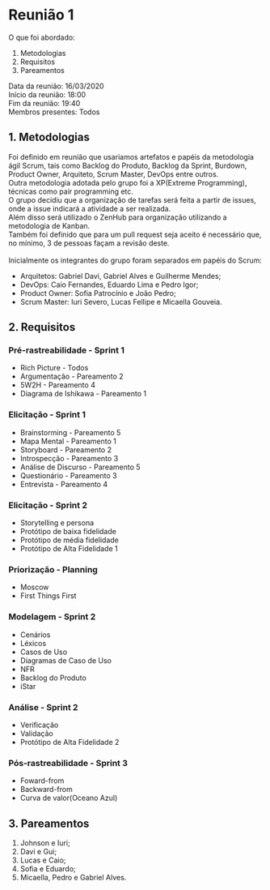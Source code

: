 # Reunião 1 

O que foi abordado:
1. Metodologias
2. Requisitos
3. Pareamentos

Data da reunião: 16/03/2020<br>
Início da reunião: 18:00<br>
Fim da reunião: 19:40<br>
Membros presentes: Todos<br>

## 1. Metodologias
Foi definido em reunião que usariamos artefatos e papéis da metodologia ágil Scrum, tais como Backlog do Produto, Backlog da Sprint, Burdown, Product Owner, Arquiteto, Scrum Master, DevOps entre outros.<br>
Outra metodologia adotada pelo grupo foi a XP(Extreme Programming), técnicas como pair programming etc.<br>
O grupo decidiu que a organização de tarefas será feita a partir de issues, onde a issue indicará a atividade a ser realizada.<br>
Além disso será utilizado o ZenHub para organização utilizando a metodologia de Kanban.<br>
Também foi definido que para um pull request seja aceito é necessário que, no mínimo, 3 de pessoas façam a revisão deste.<br><br>
Inicialmente os integrantes do grupo foram separados em papéis do Scrum:
- Arquitetos: Gabriel Davi, Gabriel Alves e Guilherme Mendes;
- DevOps: Caio Fernandes, Eduardo Lima e Pedro Igor;
- Product Owner: Sofia Patrocínio e João Pedro;
- Scrum Master: Iuri Severo, Lucas Fellipe e Micaella Gouveia.


## 2. Requisitos

### Pré-rastreabilidade - Sprint 1
- Rich Picture - Todos
- Argumentação - Pareamento 2
- 5W2H - Pareamento 4
- Diagrama de Ishikawa - Pareamento 1

### Elicitação - Sprint 1
- Brainstorming - Pareamento 5
- Mapa Mental - Pareamento 1
- Storyboard - Pareamento 2
- Introspecção - Pareamento 3
- Análise de Discurso - Pareamento 5
- Questionário - Pareamento 3
- Entrevista - Pareamento 4


### Elicitação - Sprint 2
- Storytelling e persona
- Protótipo de baixa fidelidade
- Protótipo de média fidelidade
- Protótipo de Alta Fidelidade 1

### Priorização - Planning
- Moscow
- First Things First


### Modelagem - Sprint 2
- Cenários
- Léxicos
- Casos de Uso
- Diagramas de Caso de Uso
- NFR
- Backlog do Produto
- iStar


### Análise - Sprint 2
- Verificação
- Validação
- Protótipo de Alta Fidelidade 2


### Pós-rastreabilidade - Sprint 3
- Foward-from
- Backward-from
- Curva de valor(Oceano Azul)

## 3. Pareamentos
1. Johnson e Iuri;
2. Davi e Gui;
3. Lucas e Caio; 
4. Sofia e Eduardo;
5. Micaella, Pedro e Gabriel Alves.
